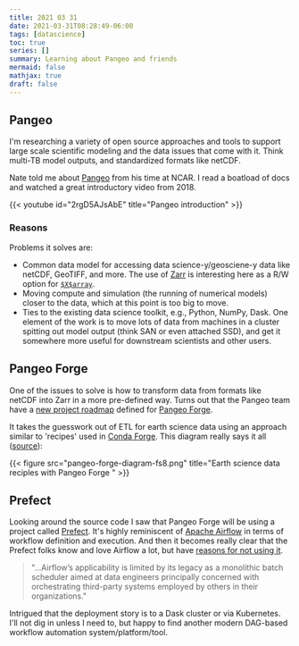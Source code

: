 ```yaml
--- 
title: 2021 03 31
date: 2021-03-31T08:28:49-06:00
tags: [datascience]
toc: true
series: []
summary: Learning about Pangeo and friends
mermaid: false
mathjax: true
draft: false
---
```


## Pangeo

I'm researching a variety of open source approaches and tools to support large scale scientific modeling and the data issues that come with it.
Think multi-TB model outputs, and standardized formats like netCDF.

Nate told me about [Pangeo](https://pangeo.io/#what-is-pangeo) from his time at NCAR.
I read a boatload of docs and watched a great introductory video from 2018.

{{< youtube id="2rgD5AJsAbE" title="Pangeo introduction" >}}

### Reasons

Problems it solves are:

- Common data model for accessing data science-y/geosciene-y data like netCDF, GeoTIFF, and more.
  The use of [Zarr](https://zarr.readthedocs.io/en/stable/#) is interesting here as a R/W option for [`$X$array`](http://xarray.pydata.org/en/stable/).
- Moving compute and simulation (the running of numerical models) closer to the data, which at this point is too big to move.
- Ties to the existing data science toolkit, e.g., Python, NumPy, Dask.
One element of the work is to move lots of data from machines in a cluster spitting out model output (think SAN or even attached SSD), and get it somewhere more useful for downstream scientists and other users.


## Pangeo Forge

One of the issues to solve is how to transform data from formats like netCDF into Zarr in a more pre-defined way.
Turns out that the Pangeo team have a [new project roadmap](https://medium.com/pangeo/pangeo-2-0-2bedf099582d) defined for [Pangeo Forge](https://pangeo-forge.readthedocs.io/en/latest/).

It takes the guesswork out of ETL for earth science data using an approach similar to 'recipes' used in [Conda Forge](https://conda-forge.org).
This diagram really says it all ([source](https://github.com/pangeo-forge/roadmap/blob/master/pangeo-forge-diagram.png)):

{{< figure src="pangeo-forge-diagram-fs8.png" title="Earth science data reciples with Pangeo Forge " >}}

## Prefect

Looking around the source code I saw that Pangeo Forge will be using a project called [Prefect](https://www.prefect.io/core).
It's highly reminiscent of [Apache Airflow](https://airflow.apache.org) in terms of workflow definition and execution.
And then it becomes really clear that the Prefect folks know and love Airflow a lot, but have [reasons for not using it](https://medium.com/the-prefect-blog/why-not-airflow-4cfa423299c4).

> "...Airflow’s applicability is limited by its legacy as a monolithic batch scheduler aimed at data engineers principally concerned with orchestrating third-party systems employed by others in their organizations."

Intrigued that the deployment story is to a Dask cluster or via Kubernetes.
I'll not dig in unless I need to, but happy to find another modern DAG-based workflow automation system/platform/tool.
